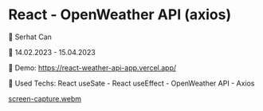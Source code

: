 # React - OpenWeather API (axios)

🔵 Serhat Can

🔵 14.02.2023 - 15.04.2023

🔵 Demo: https://react-weather-api-app.vercel.app/

🔵 Used Techs: React useSate - React useEffect - OpenWeather API - Axios

[screen-capture.webm](https://user-images.githubusercontent.com/85739464/232169768-d16fac37-b9de-4eed-bdbf-568ac4ca62fb.webm)

